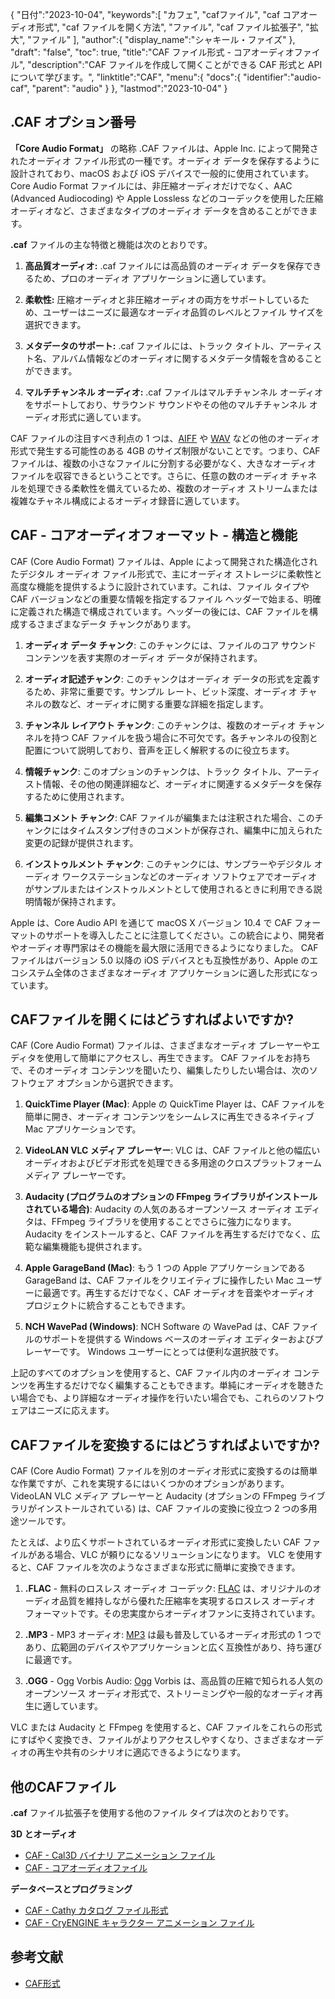 {
"日付":"2023-10-04",
   "keywords":[
"カフェ",
"cafファイル",
"caf コアオーディオ形式",
"caf ファイルを開く方法",
"ファイル",
"caf ファイル拡張子",
"拡大",
"ファイル"
],
   "author":{
"display_name":"シャキール・ファイズ"
},
"draft": "false",
"toc": true,
"title":"CAF ファイル形式 - コアオーディオファイル",
   "description":"CAF ファイルを作成して開くことができる CAF 形式と API について学びます。",
"linktitle":"CAF",
   "menu":{
      "docs":{
         "identifier":"audio-caf",
"parent": "audio"
}
},
"lastmod":"2023-10-04"
}

## .CAF オプション番号

**「Core Audio Format」** の略称 .CAF ファイルは、Apple Inc. によって開発されたオーディオ ファイル形式の一種です。オーディオ データを保存するように設計されており、macOS および iOS デバイスで一般的に使用されています。 Core Audio Format ファイルには、非圧縮オーディオだけでなく、AAC (Advanced Audiocoding) や Apple Lossless などのコーデックを使用した圧縮オーディオなど、さまざまなタイプのオーディオ データを含めることができます。

**.caf** ファイルの主な特徴と機能は次のとおりです。

1. **高品質オーディオ:** .caf ファイルには高品質のオーディオ データを保存できるため、プロのオーディオ アプリケーションに適しています。

2. **柔軟性:** 圧縮オーディオと非圧縮オーディオの両方をサポートしているため、ユーザーはニーズに最適なオーディオ品質のレベルとファイル サイズを選択できます。

3. **メタデータのサポート:** .caf ファイルには、トラック タイトル、アーティスト名、アルバム情報などのオーディオに関するメタデータ情報を含めることができます。

4. **マルチチャンネル オーディオ:** .caf ファイルはマルチチャンネル オーディオをサポートしており、サラウンド サウンドやその他のマルチチャンネル オーディオ形式に適しています。

CAF ファイルの注目すべき利点の 1 つは、[AIFF](/ja/audio/aiff/) や [WAV](/ja/audio/wav/) などの他のオーディオ形式で発生する可能性のある 4GB のサイズ制限がないことです。つまり、CAF ファイルは、複数の小さなファイルに分割する必要がなく、大きなオーディオ ファイルを収容できるということです。さらに、任意の数のオーディオ チャネルを処理できる柔軟性を備えているため、複数のオーディオ ストリームまたは複雑なチャネル構成によるオーディオ録音に適しています。

## CAF - コアオーディオフォーマット - 構造と機能

CAF (Core Audio Format) ファイルは、Apple によって開発された構造化されたデジタル オーディオ ファイル形式で、主にオーディオ ストレージに柔軟性と高度な機能を提供するように設計されています。これは、ファイル タイプや CAF バージョンなどの重要な情報を指定するファイル ヘッダーで始まる、明確に定義された構造で構成されています。ヘッダーの後には、CAF ファイルを構成するさまざまなデータ チャンクがあります。

1. **オーディオ データ チャンク**: このチャンクには、ファイルのコア サウンド コンテンツを表す実際のオーディオ データが保持されます。
    












2. **オーディオ記述チャンク**: このチャンクはオーディオ データの形式を定義するため、非常に重要です。サンプル レート、ビット深度、オーディオ チャネルの数など、オーディオに関する重要な詳細を指定します。
    












3. **チャンネル レイアウト チャンク**: このチャンクは、複数のオーディオ チャンネルを持つ CAF ファイルを扱う場合に不可欠です。各チャンネルの役割と配置について説明しており、音声を正しく解釈するのに役立ちます。
    












4. **情報チャンク**: このオプションのチャンクは、トラック タイトル、アーティスト情報、その他の関連詳細など、オーディオに関連するメタデータを保存するために使用されます。
    












5. **編集コメント チャンク**: CAF ファイルが編集または注釈された場合、このチャンクにはタイムスタンプ付きのコメントが保存され、編集中に加えられた変更の記録が提供されます。
    












6. **インストゥルメント チャンク**: このチャンクには、サンプラーやデジタル オーディオ ワークステーションなどのオーディオ ソフトウェアでオーディオがサンプルまたはインストゥルメントとして使用されるときに利用できる説明情報が保持されます。
    













Apple は、Core Audio API を通じて macOS X バージョン 10.4 で CAF フォーマットのサポートを導入したことに注意してください。この統合により、開発者やオーディオ専門家はその機能を最大限に活用できるようになりました。 CAF ファイルはバージョン 5.0 以降の iOS デバイスとも互換性があり、Apple のエコシステム全体のさまざまなオーディオ アプリケーションに適した形式になっています。

## CAFファイルを開くにはどうすればよいですか?

CAF (Core Audio Format) ファイルは、さまざまなオーディオ プレーヤーやエディタを使用して簡単にアクセスし、再生できます。 CAF ファイルをお持ちで、そのオーディオ コンテンツを聞いたり、編集したりしたい場合は、次のソフトウェア オプションから選択できます。

1. **QuickTime Player (Mac)**: Apple の QuickTime Player は、CAF ファイルを簡単に開き、オーディオ コンテンツをシームレスに再生できるネイティブ Mac アプリケーションです。
    












2. **VideoLAN VLC メディア プレーヤー**: VLC は、CAF ファイルと他の幅広いオーディオおよびビデオ形式を処理できる多用途のクロスプラットフォーム メディア プレーヤーです。
    












3. **Audacity (プログラムのオプションの FFmpeg ライブラリがインストールされている場合)**: Audacity の人気のあるオープンソース オーディオ エディタは、FFmpeg ライブラリを使用することでさらに強力になります。 Audacity をインストールすると、CAF ファイルを再生するだけでなく、広範な編集機能も提供されます。
    












4. **Apple GarageBand (Mac)**: もう 1 つの Apple アプリケーションである GarageBand は、CAF ファイルをクリエイティブに操作したい Mac ユーザーに最適です。再生するだけでなく、CAF オーディオを音楽やオーディオ プロジェクトに統合することもできます。
    












5. **NCH WavePad (Windows)**: NCH Software の WavePad は、CAF ファイルのサポートを提供する Windows ベースのオーディオ エディターおよびプレーヤーです。 Windows ユーザーにとっては便利な選択肢です。
    













上記のすべてのオプションを使用すると、CAF ファイル内のオーディオ コンテンツを再生するだけでなく編集することもできます。単純にオーディオを聴きたい場合でも、より詳細なオーディオ操作を行いたい場合でも、これらのソフトウェアはニーズに応えます。

## CAFファイルを変換するにはどうすればよいですか?

CAF (Core Audio Format) ファイルを別のオーディオ形式に変換するのは簡単な作業ですが、これを実現するにはいくつかのオプションがあります。 VideoLAN VLC メディア プレーヤーと Audacity (オプションの FFmpeg ライブラリがインストールされている) は、CAF ファイルの変換に役立つ 2 つの多用途ツールです。

たとえば、より広くサポートされているオーディオ形式に変換したい CAF ファイルがある場合、VLC が頼りになるソリューションになります。 VLC を使用すると、CAF ファイルを次のようなさまざまな形式に簡単に変換できます。

1. **.FLAC** - 無料のロスレス オーディオ コーデック: [FLAC](/ja/audio/flac) は、オリジナルのオーディオ品質を維持しながら優れた圧縮率を実現するロスレス オーディオ フォーマットです。その忠実度からオーディオファンに支持されています。

2. **.MP3** - MP3 オーディオ: [MP3](/ja/audio/mp3/) は最も普及しているオーディオ形式の 1 つであり、広範囲のデバイスやアプリケーションと広く互換性があり、持ち運びに最適です。

3. **.OGG** - Ogg Vorbis Audio: [Ogg](/ja/audio/ogg/) Vorbis は、高品質の圧縮で知られる人気のオープンソース オーディオ形式で、ストリーミングや一般的なオーディオ再生に適しています。
   


VLC または Audacity と FFmpeg を使用すると、CAF ファイルをこれらの形式にすばやく変換でき、ファイルがよりアクセスしやすくなり、さまざまなオーディオの再生や共有のシナリオに適応できるようになります。

## 他のCAFファイル

**.caf** ファイル拡張子を使用する他のファイル タイプは次のとおりです。

**3D とオーディオ**
- [CAF - Cal3D バイナリ アニメーション ファイル](/ja/3d/caf-cal3d/)
- [CAF - コアオーディオファイル](/ja/audio/caf/)

**データベースとプログラミング**
- [CAF - Cathy カタログ ファイル形式](/ja/database/caf/)
- [CAF - CryENGINE キャラクター アニメーション ファイル](/ja/programming/caf-cryengine/)

## 参考文献
* [CAF形式](https://developer.apple.com/library/archive/documentation/MusicAudio/Reference/CAFSpec/CAF_spec/CAF_spec.html)

